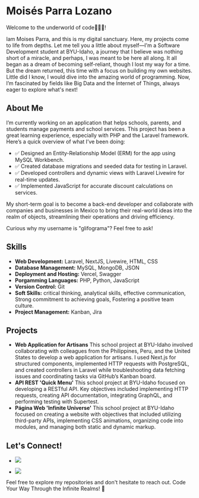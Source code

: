 # Moisés Parra Lozano

Welcome to the underworld of code👾👨‍💻! 

Iam Moises Parra, and this is my digital sanctuary. Here, my projects come to life from depths. Let me tell you a little about myself—I'm a Software Development student at BYU-Idaho, a journey that I believe was nothing short of a miracle, and perhaps, I was meant to be here all along. It all began as a dream of becoming self-reliant, though I lost my way for a time. But the dream returned, this time with a focus on building my own websites. Little did I know, I would dive into the amazing world of programming. Now, I’m fascinated by fields like Big Data and the Internet of Things, always eager to explore what's next!

## About Me
I’m currently working on an application that helps schools, parents, and students manage payments and school services. This project has been a great learning experience, especially with PHP and the Laravel framework. Here’s a quick overview of what I’ve been doing:

- ✅ Designed an Entity-Relationship Model (ERM) for the app using MySQL Workbench.
- ✅ Created database migrations and seeded data for testing in Laravel.
- ✅ Developed controllers and dynamic views with Laravel Livewire for real-time updates.
- ✅ Implemented JavaScript for accurate discount calculations on services.

My short-term goal is to become a back-end developer and collaborate with companies and businesses in Mexico to bring their real-world ideas into the realm of objects, streamlining their operations and driving efficiency.

Curious why my username is "glifograma"? Feel free to ask!

## Skills
- **Web Development:** Laravel, NextJS, Livewire, HTML, CSS
- **Database Management:** MySQL, MongoDB, JSON
- **Deployment and Hosting:** Vercel, Swagger
- **Porgamming Languages:** PHP, Python, JavaScript
- **Version Control:** Git
- **Soft Skills:** critical thinking, analytical skills, effective communication, Strong commitment to achieving goals, Fostering a positive team culture.
- **Project Management:** Kanban, Jira


## Projects

- **Web Application for Artisans**
This school project at BYU-Idaho involved collaborating with colleagues from the Philippines, Peru, and the United States to develop a web application for artisans. I used Next.js for structured components, implemented HTTP requests with PostgreSQL, and created controllers in Laravel while troubleshooting data fetching issues and coordinating tasks via GitHub’s Kanban board.
- **API REST 'Quick Menu'**
This school project at BYU-Idaho focused on developing a RESTful API. Key objectives included implementing HTTP requests, creating API documentation, integrating GraphQL, and performing testing with Supertest.
- **Página Web 'Infinite Universe'**
This school project at BYU-Idaho focused on creating a website with objectives that included utilizing third-party APIs, implementing CSS animations, organizing code into modules, and managing both static and dynamic markup.

## Let's Connect!

- [![](https://img.shields.io/badge/LinkedIn-blue?style=for-the-badge&logo=linkedin&logoColor=white)](https://www.linkedin.com/in/moises-parra-lozano)

- [![](https://img.shields.io/badge/Contact_Me-blue?style=for-the-badge&logo=gmail&logoColor=white)](mailto:moisesparra82@hotmail.com)


Feel free to explore my repositories and don't hesitate to reach out. Code Your Way Through the Infinite Realms! 🌌
